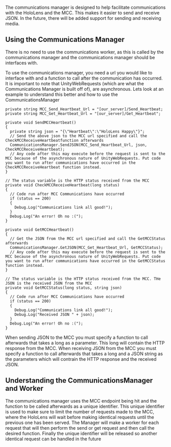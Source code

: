 The communications manager is designed to help facilitate communications with the HoloLens and the MCC. This makes it easier to send and receive JSON. In the future, there will be added support for sending and receiving media. 

<h2> Using the Communications Manager</h2>

There is no need to use the communications worker, as this is called by the communications manager and the communications manager should be interfaces with.

To use the communications manager, you need a url you would like to interface with and a function to call after the communication has occurred. It is important to note that UnityWebRequests (which are what the Communications Manager is built off of), are asynchronous. Lets look at an example to understand this better and how to use the CommunicationsManager

```
private string MCC_Send_Heartbeat_Url = "[our_server]/Send_Heartbeat;
private string MCC_Get_Heartbeat_Url = "[our_server]/Get_Heartbeat";

private void SendMCCHeartbeat()
{
  private string json = "{\"Heartbeat\":\"HoloLens Happy\"}";
  // Send the above json to the MCC url specified and call the CheckMCCReceiveHeartbeatfunction afterwards
  CommunicationsManager.SendJSON(MCC_Send_Heartbeat_Url, json, CheckMCCReceiveHeartbeat);
  // Any code after this may execute before the request is sent to the MCC because of the asynchronous nature of UnityWebRequests. Put code you want to run after communications have occurred in the CheckMCCReceiveHeartbeat function instead.
}
  
// The status variable is the HTTP status received from the MCC
private void CheckMCCReceiveHeartbeat(long status)
{
  // Code run after MCC Communications have occurred 
  if (status == 200)
  {
    Debug.Log("Communications link all good!");
  }
  Debug.Log("An error! Oh no :(");
}

private void GetMCCHeartbeat()
{
  // Get the JSON from the MCC url specified and call the GetMCCStatus afterwards
  CommunicationsManager.GetJSON(MCC_Get_Heartbeat_Url, GetMCCStatus);
  // Any code after this may execute before the request is sent to the MCC because of the asynchronous nature of UnityWebRequests. Put code you want to run after communications have occurred in the GetMCCStatus function instead.
}

// The status variable is the HTTP status received from the MCC. THe JSON is the received JSON from the MCC
private void GetMCCStatus(long status, string json)
{
  // Code run after MCC Communications have occurred 
  if (status == 200)
  {
    Debug.Log("Communications link all good!");
    Debug.Log("Received JSON " + json);
  }
  Debug.Log("An error! Oh no :(");
}
```

When sending JSON to the MCC you must specify a function to call afterwards that takes a long as a parameter. This long will contain the HTTP response from the MCC. When receiving JSON from the MCC you must specify a function to call afterwards that takes a long and a JSON string as the parameters which will contrain the HTTP response and the received JSON.

<h2>Understanding the CommunicationsManager and Worker</h2>

The communications manager uses the MCC endpoint being hit and the function to be called afterwards as a unique identifier. This unique identifier is used to make sure to limit the number of requests made to the MCC, where the HoloLens will wait before making identical requests until the previous one has been served. The Manager will make a worker for each request that will then perform the send or get request and then call the desired function. Finally the unique identifier will be released so another identical request can be handled in the future
